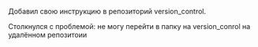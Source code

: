Добавил свою инструкцию в репозиторий version_control.

Столкнулся с проблемой: не могу перейти в папку на version_conrol на удалённом репозитоии
